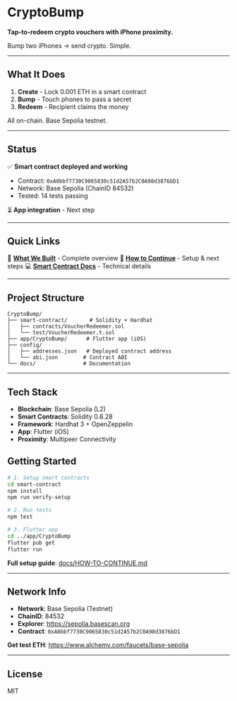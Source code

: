 # CryptoBump

**Tap-to-redeem crypto vouchers with iPhone proximity.**

Bump two iPhones → send crypto. Simple.

---

## What It Does

1. **Create** - Lock 0.001 ETH in a smart contract
2. **Bump** - Touch phones to pass a secret
3. **Redeem** - Recipient claims the money

All on-chain. Base Sepolia testnet.

---

## Status

✅ **Smart contract deployed and working**
- Contract: `0xA0bbf7730C9065830c51d2A57b2C0A98d3876bD1`
- Network: Base Sepolia (ChainID 84532)
- Tested: 14 tests passing

⏳ **App integration** - Next step

---

## Quick Links

📖 **[What We Built](docs/WHAT-WE-BUILT.md)** - Complete overview
🚀 **[How to Continue](docs/HOW-TO-CONTINUE.md)** - Setup & next steps
💻 **[Smart Contract Docs](smart-contract/README.md)** - Technical details

---

## Project Structure

```
CryptoBump/
├── smart-contract/       # Solidity + Hardhat
│   ├── contracts/VoucherRedeemer.sol
│   └── test/VoucherRedeemer.t.sol
├── app/CryptoBump/      # Flutter app (iOS)
├── config/
│   ├── addresses.json   # Deployed contract address
│   └── abi.json        # Contract ABI
└── docs/               # Documentation
```

---

## Tech Stack

- **Blockchain**: Base Sepolia (L2)
- **Smart Contracts**: Solidity 0.8.28
- **Framework**: Hardhat 3 + OpenZeppelin
- **App**: Flutter (iOS)
- **Proximity**: Multipeer Connectivity

## Getting Started

```bash
# 1. Setup smart contracts
cd smart-contract
npm install
npm run verify-setup

# 2. Run tests
npm test

# 3. Flutter app
cd ../app/CryptoBump
flutter pub get
flutter run
```

**Full setup guide**: [docs/HOW-TO-CONTINUE.md](docs/HOW-TO-CONTINUE.md)

---

## Network Info

- **Network**: Base Sepolia (Testnet)
- **ChainID**: 84532
- **Explorer**: https://sepolia.basescan.org
- **Contract**: `0xA0bbf7730C9065830c51d2A57b2C0A98d3876bD1`

**Get test ETH**: https://www.alchemy.com/faucets/base-sepolia

---

## License

MIT


